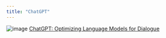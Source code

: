 ```yaml
---
title: "ChatGPT"
---
```


![image](https://gyazo.com/c50e8583fae4cfb55defd7143f3c1fbf/thumb/1000)
[ChatGPT: Optimizing Language Models for Dialogue](https://openai.com/blog/chatgpt/)

